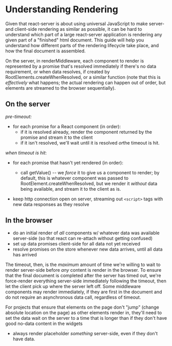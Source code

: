 # Understanding Rendering

Given that react-server is about using universal JavaScript to make server- and client-side rendering as similar as possible, it can be hard to understand which part of a large react-server application is rendering any given part of a "finished" html document.  This guide will help you understand how different parts of the rendering lifecycle take place, and how the final document is assembled.

On the server, in renderMiddleware, each component to render is represented by a promise that's resolved immediately if there's no data requirement, or when data resolves, if created by RootElements.createWhenResolved, or a similar function (note that this is ​_effectively_​ what happens; the actual rendering can happen out of order, but elements are streamed to the browser sequentially).

## On the server​
​*pre-timeout:*​
- for each promise for a React component (in order):
   - if it is resolved already, render the component returned by the promise and stream it to the client
   - if it isn't resolved, we'll wait until it is resolved ​_or_​ the timeout is hit.

​*when timeout is hit*​:
- for each promise that hasn't yet rendered (in order):
   - call getValue() -- we ​_force_ it to give us a component to render; by default, this is whatever component was passed to RootElement.createWhenResolved, but we render it _without_​ data being available, and stream it to the client as is.

- keep http connection open on server, streaming out `<script>` tags with new data responses as they resolve

## In the browser
- do an initial render of ​_all_​ components w/ whatever data was available server-side (so that react can re-attach without getting confused)
- set up data promises client-side for all data not yet received
- resolve promises on the store whenever new data arrives, until all data has arrived

The timeout, then, is the ​_maximum_​ amount of time we're willing to wait to render server-side before _any_ content is render in the browser.  To ensure that the final document is completed after the server has timed out, we're force-render everything server-side immediately following  the timeout, then let the client pick up where the server left off.  Some middleware components may render immediately, if they are first in the document and do not require an asynchronous data call, regardless of timeout.

For projects that ensure that elements on the page don't "jump" (change absolute location on the page) as other elements render in, they'll need to set the data wait on the server to a time that is longer than  if they don't have good no-data content in the widgets
- always render placeholder ​_something_​ server-side, even if they don't have data.
